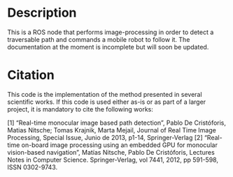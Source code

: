 Description
===========

This is a ROS node that performs image-processing in order to detect a traversable path and commands a mobile robot to follow it.
The documentation at the moment is incomplete but will soon be updated.

Citation
========

This code is the implementation of the method presented in several scientific works. If this code is used either as-is or as part of a larger project,
it is mandatory to cite the following works:

  [1] “Real-time monocular image based path detection”, Pablo De Cristóforis, Matias Nitsche; Tomas Krajnik, Marta Mejail, Journal of Real Time Image Processing, Special Issue, Junio de 2013, p1-14, Springer-Verlag
  [2] “Real-time on-board image processing using an embedded GPU for monocular vision-based navigation”, Matías Nitsche, Pablo De Cristóforis, Lectures Notes in Computer Science. Springer-Verlag, vol 7441, 2012, pp 591-598, ISSN 0302-9743. 
